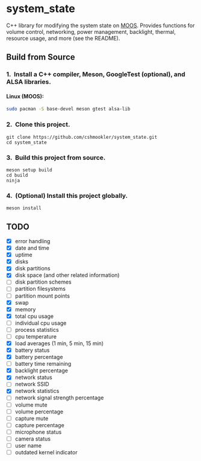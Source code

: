 # **system_state**

C++ library for modifying the system state on [MOOS](https://github.com/cshmookler/moos). Provides functions for volume control, networking, power management, backlight, thermal, resource usage, and more (see the README).

## Build from Source

### 1.&nbsp; Install a C++ compiler, Meson, GoogleTest (optional), and ALSA libraries.

#### Linux (MOOS):

```bash
sudo pacman -S base-devel meson gtest alsa-lib
```

### 2.&nbsp; Clone this project.

```
git clone https://github.com/cshmookler/system_state.git
cd system_state
```

### 3.&nbsp; Build this project from source.

```
meson setup build
cd build
ninja
```

### 4.&nbsp; (Optional) Install this project globally.

```
meson install
```

## **TODO**

- [X] error handling
- [X] date and time
- [X] uptime
- [X] disks
- [X] disk partitions
- [X] disk space (and other related information)
- [ ] disk partition schemes
- [ ] partition filesystems
- [ ] partition mount points
- [X] swap
- [X] memory
- [X] total cpu usage
- [ ] individual cpu usage
- [ ] process statistics
- [ ] cpu temperature
- [X] load averages (1 min, 5 min, 15 min)
- [X] battery status
- [X] battery percentage
- [ ] battery time remaining
- [X] backlight percentage
- [X] network status
- [ ] network SSID
- [X] network statistics
- [ ] network signal strength percentage
- [ ] volume mute
- [ ] volume percentage
- [ ] capture mute
- [ ] capture percentage
- [ ] microphone status
- [ ] camera status
- [ ] user name
- [ ] outdated kernel indicator

